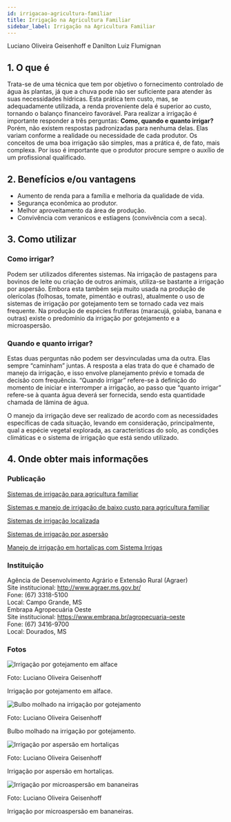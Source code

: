 ```yaml
---
id: irrigacao-agricultura-familiar
title: Irrigação na Agricultura Familiar
sidebar_label: Irrigação na Agricultura Familiar
---
```


<div className="center-textArticle">Luciano Oliveira Geisenhoff e Danilton Luiz Flumignan</div>

## **1. O que é**

Trata-se de uma técnica que tem por objetivo o fornecimento
controlado de água às plantas, já que a chuva pode não ser
suficiente para atender às suas necessidades hídricas. Esta
prática tem custo, mas, se adequadamente utilizada, a renda
proveniente dela é superior ao custo, tornando o balanço
financeiro favorável. Para realizar a irrigação é importante
responder a três perguntas: **Como, quando e quanto irrigar?**
Porém, não existem respostas padronizadas para nenhuma
delas. Elas variam conforme a realidade ou necessidade de cada
produtor. Os conceitos de uma boa irrigação são simples, mas a
prática é, de fato, mais complexa. Por isso é importante que o
produtor procure sempre o auxílio de um profissional qualificado.

## **2. Benefícios e/ou vantagens**

- Aumento de renda para a família e melhoria da qualidade de
  vida.
- Segurança econômica ao produtor.
- Melhor aproveitamento da área de produção.
- Convivência com veranicos e estiagens (convivência com a
  seca).

## **3. Como utilizar**

### Como irrigar?

Podem ser utilizados diferentes sistemas. Na irrigação de
pastagens para bovinos de leite ou criação de outros animais,
utiliza-se bastante a irrigação por aspersão. Embora esta
também seja muito usada na produção de olerícolas (folhosas,
tomate, pimentão e outras), atualmente o uso de sistemas de
irrigação por gotejamento tem se tornado cada vez mais
frequente. Na produção de espécies frutíferas (maracujá, goiaba,
banana e outras) existe o predomínio da irrigação por
gotejamento e a microaspersão.

### Quando e quanto irrigar?

Estas duas perguntas não podem ser desvinculadas uma da
outra. Elas sempre “caminham” juntas. A resposta a elas trata do
que é chamado de manejo da irrigação, e isso envolve
planejamento prévio e tomada de decisão com frequência.
“Quando irrigar” refere-se à definição do momento de iniciar e
interromper a irrigação, ao passo que “quanto irrigar” refere-se à
quanta água deverá ser fornecida, sendo esta quantidade
chamada de lâmina de água.

O manejo da irrigação deve ser realizado de acordo com as
necessidades específicas de cada situação, levando em
consideração, principalmente, qual a espécie vegetal explorada,
as características do solo, as condições climáticas e o sistema de
irrigação que está sendo utilizado.

## **4. Onde obter mais informações**

### Publicação

[Sistemas de irrigação para agricultura familiar](https://bit.ly/37r8xmP)

[Sistemas e manejo de irrigação de baixo custo para agricultura familiar](https://bit.ly/2QEAxwj)

[Sistemas de irrigação localizada](https://bit.ly/2ZUEmC5)

[Sistemas de irrigação por aspersão](https://bit.ly/36h9Ggs)

[Manejo de irrigação em hortaliças com Sistema Irrigas](https://bit.ly/2rS5xRk)

<div className="container-instituicoes">

### Instituição

  <div className="instituicao">
    <div className="nome-instituicao">
      Agência de Desenvolvimento Agrário e Extensão Rural (Agraer)
    </div>
    <div className="site-instituicao">
      <span className="negrito">Site institucional: </span>
      <a href="http://www.agraer.ms.gov.br/" target="_blank"> http://www.agraer.ms.gov.br/</a>
    </div>
    <div className="telefone-instituicao">
      <span className="negrito">Fone:</span> (67) 3318-5100
    </div>
    <div className="cidade-uf-instituicao">
      <span className="negrito">Local:</span> Campo Grande, MS
    </div>    
  </div>

  <div className="instituicao">
    <div className="nome-instituicao">
      Embrapa Agropecuária Oeste
    </div>
    <div className="site-instituicao">
      <span className="negrito">Site institucional: </span>
      <a href="https://www.embrapa.br/agropecuaria-oeste" target="_blank"> https://www.embrapa.br/agropecuaria-oeste</a>
    </div>
    <div className="telefone-instituicao">
      <span className="negrito">Fone:</span> (67) 3416-9700
    </div>
    <div className="cidade-uf-instituicao">
      <span className="negrito">Local:</span> Dourados, MS
    </div>    
  </div>
</div>

### Fotos 

<div class="container-img"> 

  ![Irrigação por gotejamento em alface](/img/docs/30_irrigacao/FOTO_01.jpg)

  <span class="legenda-foto-fonte">Foto: Luciano Oliveira Geisenhoff</span>
  <div className="legenda-foto">Irrigação por gotejamento em alface.</div>
</div>

<div class="container-img"> 

  ![Bulbo molhado na irrigação por gotejamento](/img/docs/30_irrigacao/FOTO_02.jpg)

  <span class="legenda-foto-fonte">Foto: Luciano Oliveira Geisenhoff</span>
  <div className="legenda-foto">Bulbo molhado na irrigação por gotejamento.</div>
</div>

<div class="container-img"> 

  ![Irrigação por aspersão em hortaliças](/img/docs/30_irrigacao/FOTO_03.jpg)

  <span class="legenda-foto-fonte">Foto: Luciano Oliveira Geisenhoff</span>
  <div className="legenda-foto">Irrigação por aspersão em hortaliças.</div>
</div>

<div class="container-img"> 

  ![Irrigação por microaspersão em bananeiras](/img/docs/30_irrigacao/FOTO_04.jpg)

  <span class="legenda-foto-fonte">Foto: Luciano Oliveira Geisenhoff</span>
  <div className="legenda-foto">Irrigação por microaspersão em bananeiras.</div>
</div>
